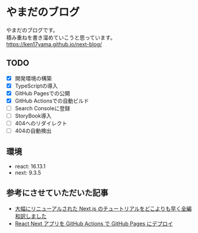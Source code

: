 # やまだのブログ
やまだのブログです。<br>
積み重ねを書き溜めていこうと思っています。<br>
https://ken17yama.github.io/next-blog/

## TODO
- [x] 開発環境の構築
- [x] TypeScriptの導入
- [x] GitHub Pagesでの公開
- [x] GitHub Actionsでの自動ビルド
- [ ] Search Consoleに登録
- [ ] StoryBook導入
- [ ] 404へのリダイレクト
- [ ] 404の自動検出

## 環境
- react: 16.13.1
- next: 9.3.5

## 参考にさせていただいた記事
- [大幅にリニューアルされた Next.js のチュートリアルをどこよりも早く全編和訳しました](https://qiita.com/thesugar/items/01896c1faa8241e6b1bc)
- [React Next アプリを GitHub Actions で GitHub Pages にデプロイ](https://qiita.com/peaceiris/items/9c569125b25fc090c515)
